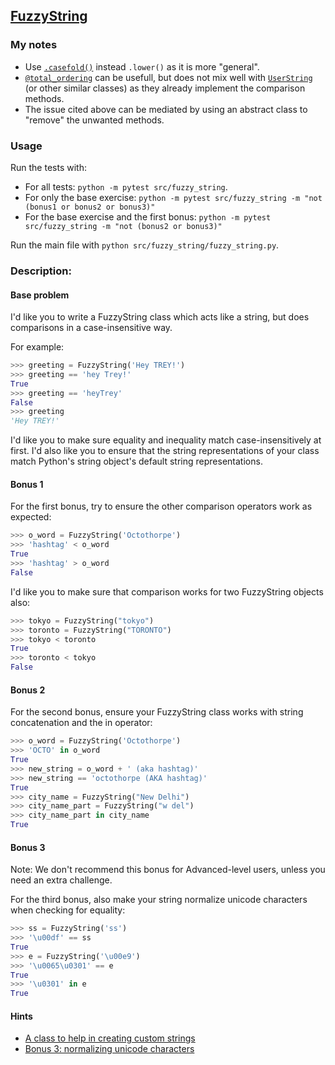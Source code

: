 ## [FuzzyString](https://www.pythonmorsels.com/exercises/9655802abaef47c682555c198ee8b641)

### My notes
- Use [`.casefold()`](https://docs.python.org/3/library/stdtypes.html#str.casefold) instead `.lower()` as it is more "general".
- [`@total_ordering`](https://docs.python.org/3/library/functools.html#functools.total_ordering) can be usefull, but does not mix well with [`UserString`](https://docs.python.org/3/library/collections.html#collections.UserString) (or other similar classes) as they already implement the comparison methods.
- The issue cited above can be mediated by using an abstract class to "remove" the unwanted methods.

### Usage
Run the tests with:
- For all tests: `python -m pytest src/fuzzy_string`.
- For only the base exercise: `python -m pytest src/fuzzy_string -m "not (bonus1 or bonus2 or bonus3)"`
- For the base exercise and the first bonus: `python -m pytest src/fuzzy_string -m "not (bonus2 or bonus3)"`

Run the main file with `python src/fuzzy_string/fuzzy_string.py`.

### Description:
#### Base problem
I'd like you to write a FuzzyString class which acts like a string, but does comparisons in a case-insensitive way.

For example:
```python
>>> greeting = FuzzyString('Hey TREY!')
>>> greeting == 'hey Trey!'
True
>>> greeting == 'heyTrey'
False
>>> greeting
'Hey TREY!'
```

I'd like you to make sure equality and inequality match case-insensitively at first. I'd also like you to ensure that the string representations of your class match Python's string object's default string representations.

#### Bonus 1
For the first bonus, try to ensure the other comparison operators work as expected:
```python
>>> o_word = FuzzyString('Octothorpe')
>>> 'hashtag' < o_word
True
>>> 'hashtag' > o_word
False
```

I'd like you to make sure that comparison works for two FuzzyString objects also:
```python
>>> tokyo = FuzzyString("tokyo")
>>> toronto = FuzzyString("TORONTO")
>>> tokyo < toronto
True
>>> toronto < tokyo
False
```

#### Bonus 2
For the second bonus, ensure your FuzzyString class works with string concatenation and the in operator:

```python
>>> o_word = FuzzyString('Octothorpe')
>>> 'OCTO' in o_word
True
>>> new_string = o_word + ' (aka hashtag)'
>>> new_string == 'octothorpe (AKA hashtag)'
True
>>> city_name = FuzzyString("New Delhi")
>>> city_name_part = FuzzyString("w del")
>>> city_name_part in city_name
True
```

#### Bonus 3
Note: We don't recommend this bonus for Advanced-level users, unless you need an extra challenge.

For the third bonus, also make your string normalize unicode characters when checking for equality:

```python
>>> ss = FuzzyString('ss')
>>> '\u00df' == ss
True
>>> e = FuzzyString('\u00e9')
>>> '\u0065\u0301' == e
True
>>> '\u0301' in e
True
```

#### Hints
- [A class to help in creating custom strings](https://docs.python.org/3/library/collections.html#collections.UserString)
- [Bonus 3: normalizing unicode characters](https://docs.python.org/3/library/unicodedata.html#unicodedata.normalize)
